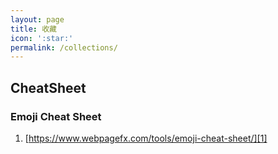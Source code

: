 ```yaml
---
layout: page
title: 收藏
icon: ':star:'
permalink: /collections/
---
```



## CheatSheet

### Emoji Cheat Sheet

1. [https://www.webpagefx.com/tools/emoji-cheat-sheet/][1]




[1]: https://www.webpagefx.com/tools/emoji-cheat-sheet/
